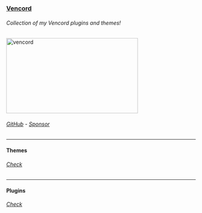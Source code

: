 ### [Vencord](https://github.com/SL4F/vencord)
###### Collection of my Vencord plugins and themes!
<p align="left"> 
  <a href="https://github.com/SL4F/vencord" target="_blank"><img src="https://vencord.dev/assets/favicon.png" alt="vencord" width="350" height="200"/></a>
</p>

###### [GitHub](https://github.com/sl4f/vencord) - [Sponsor](https://github.com/sponsors/SL4F)
___
#### Themes
###### [Check](https://github.com/SL4F/vencord/tree/main/themes)
___
#### Plugins
###### [Check](https://github.com/SL4F/vencord/tree/main/plugins)

